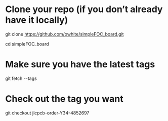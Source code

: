 # Clone your repo (if you don’t already have it locally)
git clone https://github.com/owhite/simpleFOC_board.git

cd simpleFOC_board

# Make sure you have the latest tags
git fetch --tags

# Check out the tag you want
git checkout jlcpcb-order-Y34-4852697
